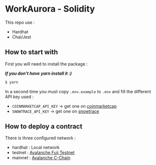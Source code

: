 # WorkAurora - Solidity

This repo use :

- Hardhat
- Chai/Jest

## How to start with

First you will need to install the package :

**_If you don't have yarn install it :)_**

```bash
$ yarn
```

In a second time you must copy `.env.example` to `.env` and fill the different API key used :

- `COINMARKETCAP_API_KEY` -> get one on [coinmarketcap](https://coinmarketcap.com/api/)
- `SNOWTRACE_API_KEY` -> get one on [snowtrace](https://snowtrace.io/)

## How to deploy a contract

There is three configured network :

- hardhat : Local network
- testnet : [Avalanche Fuji Testnet](https://chainlist.org/chain/43113)
- mainnet : [Avalanche C-Chain](https://chainlist.org/chain/43114)
